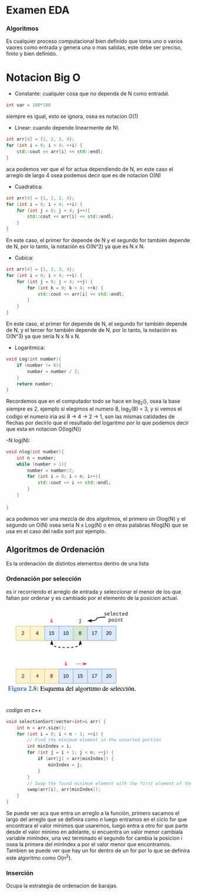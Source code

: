 # Examen EDA

### Algoritmos 
Es cualquier proceso computacional bien definido que toma uno o varios vaores como entrada y genera una o mas salidas, este debe ser preciso, finito y bien definido.

# Notacion Big O 

- Constante: cualquier cosa que no dependa de N como entrada\
```c++
int var = 100*100
```
siempre es igual, esto se ignora, osea es notacion O(1)

- Linear: cuando depende linearmente de N\
```c++
int arr[4] = {1, 2, 3, 4};
for (int i = 0; i < 4; ++i) {
    std::cout << arr[i] << std::endl;
}
```

aca podemos ver que el for actua dependiendo de N, en este caso el arreglo de largo 4 osea podemos decir que es de notacion O(N)

- Cuadratica:
```c++
int arr[4] = {1, 2, 3, 4};
for (int i = 0; i < 4; ++i) {
    for (int j = 0; j < 4; j++){
        std::cout << arr[i] << std::endl;
    }
}
```
En este caso, el primer for depende de N y el segundo for también depende de N, por lo tanto, la notación es O(N^2) ya que es N x N.

- Cubica:
```c++
int arr[4] = {1, 2, 3, 4};
for (int i = 0; i < 4; ++i) {
    for (int j = 0; j < 4; ++j) {
        for (int k = 0; k < 4; ++k) {
            std::cout << arr[i] << std::endl;
        }
    }
}
```
En este caso, el primer for depende de N, el segundo for también depende de N, y el tercer for también depende de N, por lo tanto, la notación es O(N^3) ya que seria N x N x N.

- Logaritmica:

```c++
void Log(int number){
    if (number != 0){
        number = number / 2;
    }
    return number;
}
```
Recordemos que en el computador todo se hace en log<sub>2</sub>(), osea la base siempre es 2, ejemplo si elegimos el numero 8, log<sub>2</sub>(8) = 3, y si vemos el codigo el numero iria así 8 -> 4 -> 2 -> 1, son las mismas catidades de flechas por decirlo que el resultado del logaritmo por lo que podemos decir que esta en notacion O(log(N))

-N log(N): 
```c++
void nlog(int number){
    int n = number;
    while (number > 1){
        number = number/2;
        for (int i = 0; i < n; i++){
            std::cout << i << std::endl;
        }
    }

}
```

aca podemos ver una mezcla de dos algoitmos, el primero un Olog(N) y el segundo un O(N) osea seria N x Log(N) o en otras palabras Nlog(N) que se usa en el caso del radix sort por ejemplo.


## Algoritmos de Ordenación 

Es la ordenación de distintos elementos dentro de una lista 

### Ordenación por selección 
es ir recorriendo el arreglo de entrada y seleccionar el menor de los que faltan por ordenar y es cambiado por el elemento de la posicion actual. 

![image](selection_sort.png)

*codigo en c++*
```cpp
void selectionSort(vector<int>& arr) {
    int n = arr.size();
    for (int i = 0; i < n - 1; ++i) {
        // Find the minimum element in the unsorted portion
        int minIndex = i;
        for (int j = i + 1; j < n; ++j) {
            if (arr[j] < arr[minIndex]) {
                minIndex = j;
            }
        }
        // Swap the found minimum element with the first element of the unsorted portion
        swap(arr[i], arr[minIndex]);
    }
}
```
Se puede ver aca que entra un arreglo a la función, primero sacamos el largo del arreglo que se definira como *n* luego entramos en el ciclo for que encontrara el valor minimos que usaremos, luego entra a otro for que parte desde el valor minimo en adelante, si encuentra un valor menor cambiala variable minIndex, una vez terminado el segundo for cambia la posicion i osea la primera del minIndex a por el valor menor que encontramos.\
Tambien se puede ver que hay un for dentro de un for por lo que se definira este algoritmo como O(n<sup>2</sup>).
### Inserción

Ocupa la estrategia de ordenacion de barajas. 